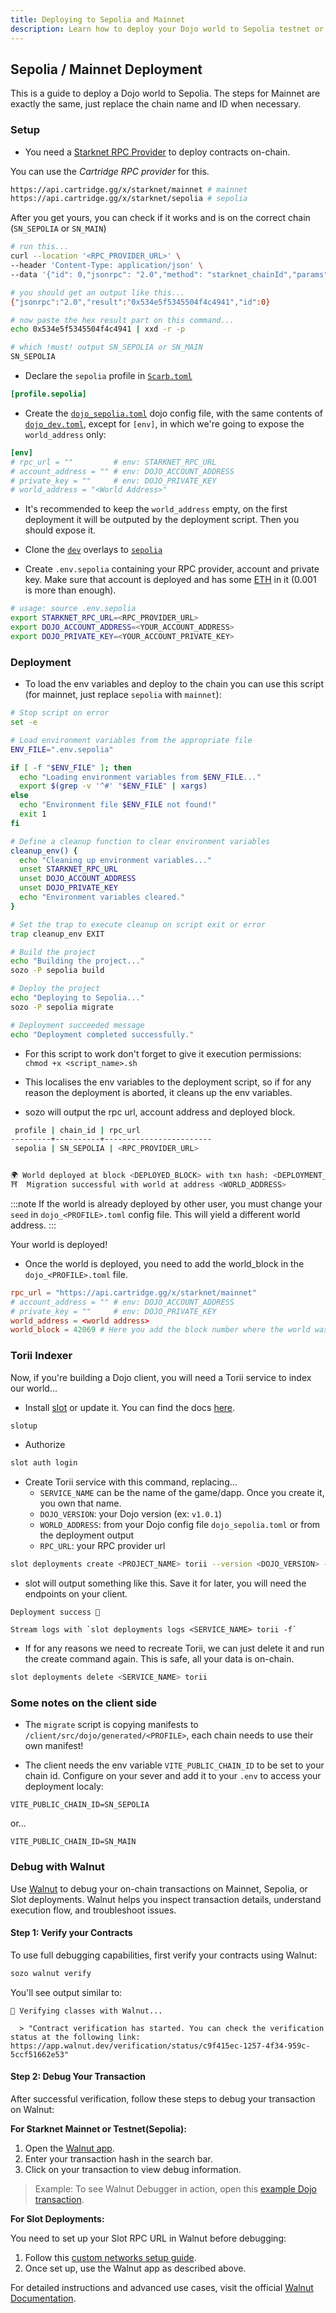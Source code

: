 ```yaml
---
title: Deploying to Sepolia and Mainnet
description: Learn how to deploy your Dojo world to Sepolia testnet or Mainnet, including RPC setup, environment configuration, and Torii indexer deployment.
---
```


## Sepolia / Mainnet Deployment

This is a guide to deploy a Dojo world to Sepolia.
The steps for Mainnet are exactly the same, just replace the chain name and ID when necessary.


### Setup

* You need a [Starknet RPC Provider](https://www.starknet.io/fullnodes-rpc-services/) to deploy contracts on-chain.

You can use the *Cartridge RPC provider* for this.

```sh
https://api.cartridge.gg/x/starknet/mainnet # mainnet
https://api.cartridge.gg/x/starknet/sepolia # sepolia
```


 After you get yours, you can check if it works and is on the correct chain (`SN_SEPOLIA` or `SN_MAIN`)

```sh
# run this...
curl --location '<RPC_PROVIDER_URL>' \
--header 'Content-Type: application/json' \
--data '{"id": 0,"jsonrpc": "2.0","method": "starknet_chainId","params": {}}'

# you should get an output like this...
{"jsonrpc":"2.0","result":"0x534e5f5345504f4c4941","id":0}

# now paste the hex result part on this command...
echo 0x534e5f5345504f4c4941 | xxd -r -p

# which !must! output SN_SEPOLIA or SN_MAIN
SN_SEPOLIA
```

* Declare the `sepolia` profile in [`Scarb.toml`](https://github.com/rsodre/512karat/blob/main/dojo/Scarb.toml)

```toml
[profile.sepolia]
```

* Create the [`dojo_sepolia.toml`](https://github.com/rsodre/512karat/blob/main/dojo/dojo_sepolia.toml) dojo config file, with the same contents of [`dojo_dev.toml`](https://github.com/rsodre/512karat/blob/main/dojo/dojo_dev.toml), except for `[env]`, in which we're going to expose the `world_address` only:

```toml
[env]
# rpc_url = ""         # env: STARKNET_RPC_URL
# account_address = "" # env: DOJO_ACCOUNT_ADDRESS
# private_key = ""     # env: DOJO_PRIVATE_KEY
# world_address = "<World Address>"
```

* It's recommended to keep the `world_address` empty, on the first deployment it will be outputed by the deployment script. Then you should expose it.

* Clone the [`dev`](https://github.com/rsodre/512karat/blob/main/dojo/overlays/dev/) overlays to [`sepolia`](https://github.com/rsodre/512karat/blob/main/dojo/overlays/sepolia/)

* Create `.env.sepolia` containing your RPC provider, account and private key. Make sure that account is deployed and has some [ETH](https://starknet-faucet.vercel.app) in it (0.001 is more than enough).

```sh
# usage: source .env.sepolia
export STARKNET_RPC_URL=<RPC_PROVIDER_URL>
export DOJO_ACCOUNT_ADDRESS=<YOUR_ACCOUNT_ADDRESS>
export DOJO_PRIVATE_KEY=<YOUR_ACCOUNT_PRIVATE_KEY>
```



### Deployment

* To load the env variables and deploy to the chain you can use this script (for mainnet, just replace `sepolia` with `mainnet`):

```bash
# Stop script on error
set -e

# Load environment variables from the appropriate file
ENV_FILE=".env.sepolia"

if [ -f "$ENV_FILE" ]; then
  echo "Loading environment variables from $ENV_FILE..."
  export $(grep -v '^#' "$ENV_FILE" | xargs)
else
  echo "Environment file $ENV_FILE not found!"
  exit 1
fi

# Define a cleanup function to clear environment variables
cleanup_env() {
  echo "Cleaning up environment variables..."
  unset STARKNET_RPC_URL
  unset DOJO_ACCOUNT_ADDRESS
  unset DOJO_PRIVATE_KEY
  echo "Environment variables cleared."
}

# Set the trap to execute cleanup on script exit or error
trap cleanup_env EXIT

# Build the project
echo "Building the project..."
sozo -P sepolia build

# Deploy the project
echo "Deploying to Sepolia..."
sozo -P sepolia migrate

# Deployment succeeded message
echo "Deployment completed successfully."
```

* For this script to work don't forget to give it execution permissions:
 `chmod +x <script_name>.sh`

* This localises the env variables to the deployment script, so if for any reason the deployment is aborted, it cleans up the env variables.


* sozo will output the rpc url, account address and deployed block.

```sh
 profile | chain_id | rpc_url
---------+----------+------------------------
 sepolia | SN_SEPOLIA | <RPC_PROVIDER_URL>


🌍 World deployed at block <DEPLOYED_BLOCK> with txn hash: <DEPLOYMENT_TXN_HASH>
⛩️  Migration successful with world at address <WORLD_ADDRESS>
```

:::note
If the world is already deployed by other user, you must change your `seed` in `dojo_<PROFILE>.toml` config file.
This will yield a different world address.
:::


Your world is deployed!

* Once the world is deployed, you need to add the world_block in the `dojo_<PROFILE>.toml` file.
```toml
rpc_url = "https://api.cartridge.gg/x/starknet/mainnet"
# account_address = "" # env: DOJO_ACCOUNT_ADDRESS
# private_key = ""     # env: DOJO_PRIVATE_KEY
world_address = <world address>
world_block = 42069 # Here you add the block number where the world was deployed
```

### Torii Indexer

Now, if you're building a Dojo client, you will need a Torii service to index our world...

* Install [slot](https://github.com/cartridge-gg/slot) or update it. You can find the docs [here](https://docs.cartridge.gg/slot/getting-started).

```sh
slotup
```

* Authorize

```sh
slot auth login
```

* Create Torii service with this command, replacing...
  * `SERVICE_NAME` can be the name of the game/dapp. Once you create it, you own that name.
  * `DOJO_VERSION`: your Dojo version (ex: `v1.0.1`)
  * `WORLD_ADDRESS`: from your Dojo config file `dojo_sepolia.toml` or from the deployment output
  * `RPC_URL`: your RPC provider url

```sh
slot deployments create <PROJECT_NAME> torii --version <DOJO_VERSION> --world <WORLD_ADDRESS> --rpc <RPC_URL>
```

* slot will output something like this. Save it for later, you will need the endpoints on your client.

```
Deployment success 🚀

Stream logs with `slot deployments logs <SERVICE_NAME> torii -f`
```

* If for any reasons we need to recreate Torii, we can just delete it and run the create command again. This is safe, all your data is on-chain.

```sh
slot deployments delete <SERVICE_NAME> torii
```

### Some notes on the client side

* The `migrate` script is copying manifests to `/client/src/dojo/generated/<PROFILE>`, each chain needs to use their own manifest!

* The client needs the env variable `VITE_PUBLIC_CHAIN_ID` to be set to your chain id. Configure on your sever and add it to your `.env` to access your deployment localy:


```
VITE_PUBLIC_CHAIN_ID=SN_SEPOLIA
```

or...

```
VITE_PUBLIC_CHAIN_ID=SN_MAIN
```

### Debug with Walnut

Use [Walnut](https://walnut.dev) to debug your on-chain transactions on Mainnet, Sepolia, or Slot deployments. Walnut helps you inspect transaction details, understand execution flow, and troubleshoot issues.

#### Step 1: Verify your Contracts

To use full debugging capabilities, first verify your contracts using Walnut:

```bash
sozo walnut verify
```

You'll see output similar to:
```console
🌰 Verifying classes with Walnut...

  > "Contract verification has started. You can check the verification status at the following link: https://app.walnut.dev/verification/status/c9f415ec-1257-4f34-959c-5ccf51662e53"
```

#### Step 2: Debug Your Transaction

After successful verification, follow these steps to debug your transaction on Walnut:

**For Starknet Mainnet or Testnet(Sepolia):**

1. Open the [Walnut app](https://app.walnut.dev).
2. Enter your transaction hash in the search bar.
3. Click on your transaction to view debug information.

  > Example: To see Walnut Debugger in action, open this [example Dojo transaction](https://app.walnut.dev/transactions?chainId=SN_SEPOLIA&txHash=0x06553f6543e0afbfcfa3ba22223a50cd36db75c7be7e53fba38786908a550c9b).

**For Slot Deployments:**

You need to set up your Slot RPC URL in Walnut before debugging:

1. Follow this [custom networks setup guide](https://docs.walnut.dev/custom-networks).
2. Once set up, use the Walnut app as described above.

For detailed instructions and advanced use cases, visit the official [Walnut Documentation](https://docs.walnut.dev).
